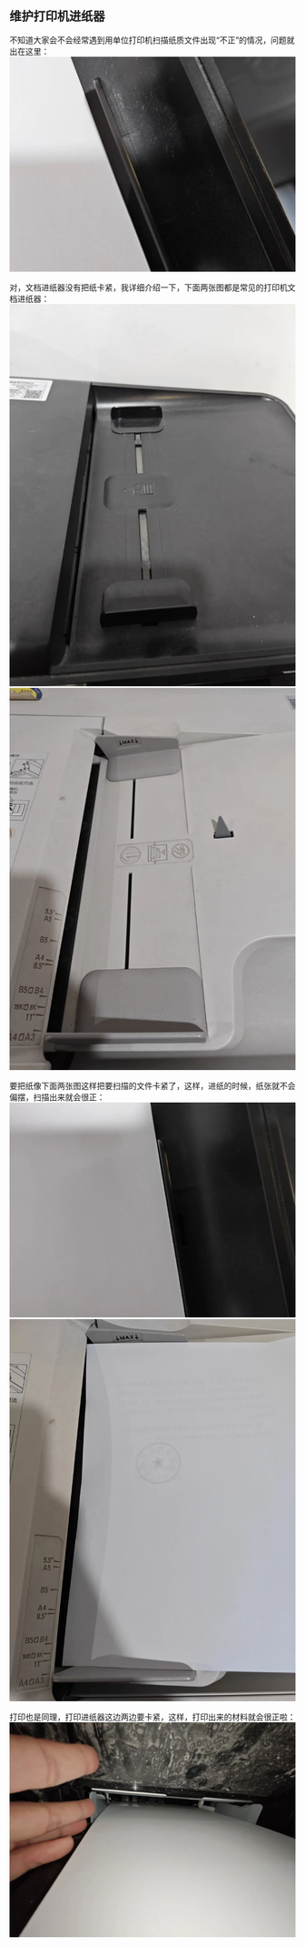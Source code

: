 ## 维护打印机进纸器
不知道大家会不会经常遇到用单位打印机扫描纸质文件出现“不正”的情况，问题就出在这里：\
![问题](../images/1-维修家电/07-维护打印机进纸器/问题.webp)

对，文档进纸器没有把纸卡紧，我详细介绍一下，下面两张图都是常见的打印机文档进纸器：\
![详解](../images/1-维修家电/07-维护打印机进纸器/详解.webp)
![详解1](../images/1-维修家电/07-维护打印机进纸器/详解1.webp)

要把纸像下面两张图这样把要扫描的文件卡紧了，这样，进纸的时候，纸张就不会偏摆，扫描出来就会很正：\
![详解2](../images/1-维修家电/07-维护打印机进纸器/详解2.webp)
![详解3](../images/1-维修家电/07-维护打印机进纸器/详解3.webp)

打印也是同理，打印进纸器这边两边要卡紧，这样，打印出来的材料就会很正啦：\
![详解4](../images/1-维修家电/07-维护打印机进纸器/详解4.webp)
